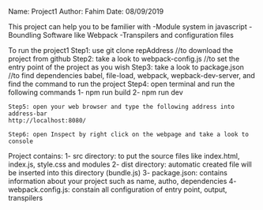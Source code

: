 Name: Project1
Author: Fahim
Date: 08/09/2019



This project can help you to be familier with 
	-Module system in javascript 
	-Boundling Software like Webpack 
	-Transpilers and configuration files



To run the project1
	Step1: use git clone repAddress 			//to download the project from github
	Step2: take a look to webpack-config.js 		//to set the entry point of the project as you wish
	Step3: take a look to package.json 			//to find dependencies babel, file-load, webpack, wepback-dev-server,
	and find the command to run the project
	Step4: open terminal and run the following commands
		1- npm run build
		2- npm run dev

	Step5: open your web browser and type the following address into address-bar
	http://localhost:8080/

	Step6: open Inspect by right click on the webpage and take a look to console


Project contains:
	1- src directory: to put the source files like index.html, index.js, style.css and modules
	2- dist directory: automatic created file will be inserted into this directory (bundle.js)
	3- package.json: contains information about your project such as name, autho, dependencies
	4- webpack.config.js: constain all configuration of entry point, output, transpilers
